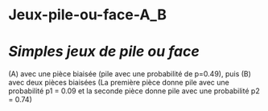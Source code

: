 # **Jeux-pile-ou-face-A_B**
# *Simples jeux de pile ou face*
(A) avec une pièce biaisée (pile avec une probabilité de p=0.49),
puis 
(B) avec deux pièces biaisées (La première pièce donne pile avec une probabilité p1 = 0.09 et
                                la seconde pièce donne pile avec une probabilité p2 = 0.74)
